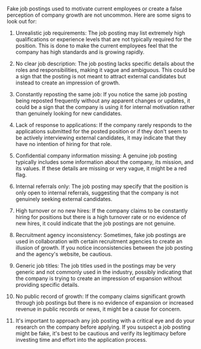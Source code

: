 Fake job postings used to motivate current employees or create a false perception of company growth are not uncommon. Here are some signs to look out for:

1. Unrealistic job requirements: The job posting may list extremely high qualifications or experience levels that are not typically required for the position. This is done to make the current employees feel that the company has high standards and is growing rapidly.

2. No clear job description: The job posting lacks specific details about the roles and responsibilities, making it vague and ambiguous. This could be a sign that the posting is not meant to attract external candidates but instead to create an impression of growth.

3. Constantly reposting the same job: If you notice the same job posting being reposted frequently without any apparent changes or updates, it could be a sign that the company is using it for internal motivation rather than genuinely looking for new candidates.

4. Lack of response to applications: If the company rarely responds to the applications submitted for the posted position or if they don't seem to be actively interviewing external candidates, it may indicate that they have no intention of hiring for that role.

5. Confidential company information missing: A genuine job posting typically includes some information about the company, its mission, and its values. If these details are missing or very vague, it might be a red flag.

6. Internal referrals only: The job posting may specify that the position is only open to internal referrals, suggesting that the company is not genuinely seeking external candidates.

7. High turnover or no new hires: If the company claims to be constantly hiring for positions but there is a high turnover rate or no evidence of new hires, it could indicate that the job postings are not genuine.

8. Recruitment agency inconsistency: Sometimes, fake job postings are used in collaboration with certain recruitment agencies to create an illusion of growth. If you notice inconsistencies between the job posting and the agency's website, be cautious.

9. Generic job titles: The job titles used in the postings may be very generic and not commonly used in the industry, possibly indicating that the company is trying to create an impression of expansion without providing specific details.

10. No public record of growth: If the company claims significant growth through job postings but there is no evidence of expansion or increased revenue in public records or news, it might be a cause for concern.

11. It's important to approach any job posting with a critical eye and do your research on the company before applying. If you suspect a job posting might be fake, it's best to be cautious and verify its legitimacy before investing time and effort into the application process.